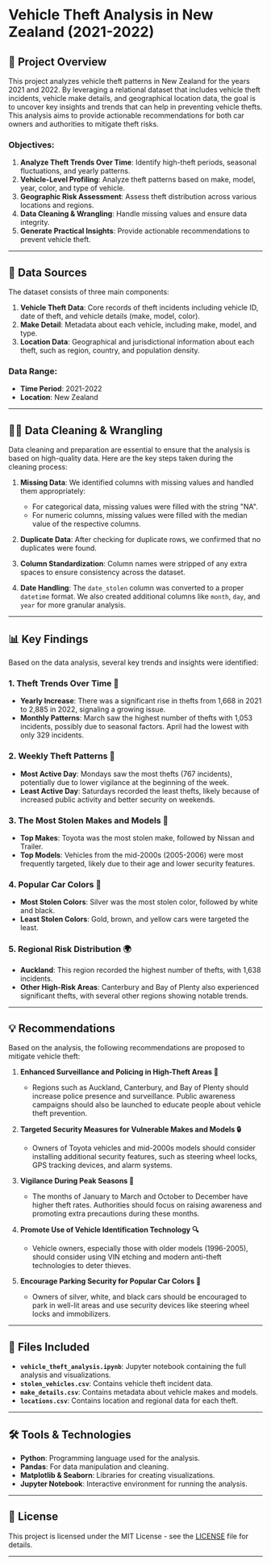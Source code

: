 # Vehicle Theft Analysis in New Zealand (2021-2022)

## 📜 Project Overview

This project analyzes vehicle theft patterns in New Zealand for the years 2021 and 2022. By leveraging a relational dataset that includes vehicle theft incidents, vehicle make details, and geographical location data, the goal is to uncover key insights and trends that can help in preventing vehicle thefts. This analysis aims to provide actionable recommendations for both car owners and authorities to mitigate theft risks.

### Objectives:
1. **Analyze Theft Trends Over Time**: Identify high-theft periods, seasonal fluctuations, and yearly patterns.
2. **Vehicle-Level Profiling**: Analyze theft patterns based on make, model, year, color, and type of vehicle.
3. **Geographic Risk Assessment**: Assess theft distribution across various locations and regions.
4. **Data Cleaning & Wrangling**: Handle missing values and ensure data integrity.
5. **Generate Practical Insights**: Provide actionable recommendations to prevent vehicle theft.

---

## 🔢 Data Sources

The dataset consists of three main components:

1. **Vehicle Theft Data**: Core records of theft incidents including vehicle ID, date of theft, and vehicle details (make, model, color).
2. **Make Detail**: Metadata about each vehicle, including make, model, and type.
3. **Location Data**: Geographical and jurisdictional information about each theft, such as region, country, and population density.

### Data Range:
- **Time Period**: 2021-2022
- **Location**: New Zealand

---
## 🧑‍💻 Data Cleaning & Wrangling

Data cleaning and preparation are essential to ensure that the analysis is based on high-quality data. Here are the key steps taken during the cleaning process:

1. **Missing Data**: We identified columns with missing values and handled them appropriately:
   - For categorical data, missing values were filled with the string "NA".
   - For numeric columns, missing values were filled with the median value of the respective columns.

2. **Duplicate Data**: After checking for duplicate rows, we confirmed that no duplicates were found.

3. **Column Standardization**: Column names were stripped of any extra spaces to ensure consistency across the dataset.

4. **Date Handling**: The `date_stolen` column was converted to a proper `datetime` format. We also created additional columns like `month`, `day`, and `year` for more granular analysis.

---

## 📊 Key Findings

Based on the data analysis, several key trends and insights were identified:

### 1. Theft Trends Over Time 📅
- **Yearly Increase**: There was a significant rise in thefts from 1,668 in 2021 to 2,885 in 2022, signaling a growing issue.
- **Monthly Patterns**: March saw the highest number of thefts with 1,053 incidents, possibly due to seasonal factors. April had the lowest with only 329 incidents.

### 2. Weekly Theft Patterns 📆
- **Most Active Day**: Mondays saw the most thefts (767 incidents), potentially due to lower vigilance at the beginning of the week.
- **Least Active Day**: Saturdays recorded the least thefts, likely because of increased public activity and better security on weekends.

### 3. The Most Stolen Makes and Models 🚗
- **Top Makes**: Toyota was the most stolen make, followed by Nissan and Trailer.
- **Top Models**: Vehicles from the mid-2000s (2005-2006) were most frequently targeted, likely due to their age and lower security features.

### 4. Popular Car Colors 🎨
- **Most Stolen Colors**: Silver was the most stolen color, followed by white and black.
- **Least Stolen Colors**: Gold, brown, and yellow cars were targeted the least.

### 5. Regional Risk Distribution 🌍
- **Auckland**: This region recorded the highest number of thefts, with 1,638 incidents.
- **Other High-Risk Areas**: Canterbury and Bay of Plenty also experienced significant thefts, with several other regions showing notable trends.

---

## 💡 Recommendations

Based on the analysis, the following recommendations are proposed to mitigate vehicle theft:

1. **Enhanced Surveillance and Policing in High-Theft Areas 🚓**
   - Regions such as Auckland, Canterbury, and Bay of Plenty should increase police presence and surveillance. Public awareness campaigns should also be launched to educate people about vehicle theft prevention.

2. **Targeted Security Measures for Vulnerable Makes and Models 🔒**
   - Owners of Toyota vehicles and mid-2000s models should consider installing additional security features, such as steering wheel locks, GPS tracking devices, and alarm systems.

3. **Vigilance During Peak Seasons 🎉**
   - The months of January to March and October to December have higher theft rates. Authorities should focus on raising awareness and promoting extra precautions during these months.

4. **Promote Use of Vehicle Identification Technology 🔍**
   - Vehicle owners, especially those with older models (1996-2005), should consider using VIN etching and modern anti-theft technologies to deter thieves.

5. **Encourage Parking Security for Popular Car Colors 🚗**
   - Owners of silver, white, and black cars should be encouraged to park in well-lit areas and use security devices like steering wheel locks and immobilizers.

---

## 📂 Files Included

- **`vehicle_theft_analysis.ipynb`**: Jupyter notebook containing the full analysis and visualizations.
- **`stolen_vehicles.csv`**: Contains vehicle theft incident data.
- **`make_details.csv`**: Contains metadata about vehicle makes and models.
- **`locations.csv`**: Contains location and regional data for each theft.

---

## 🛠️ Tools & Technologies

- **Python**: Programming language used for the analysis.
- **Pandas**: For data manipulation and cleaning.
- **Matplotlib & Seaborn**: Libraries for creating visualizations.
- **Jupyter Notebook**: Interactive environment for running the analysis.

---

## 📑 License

This project is licensed under the MIT License - see the [LICENSE](LICENSE) file for details.

---
